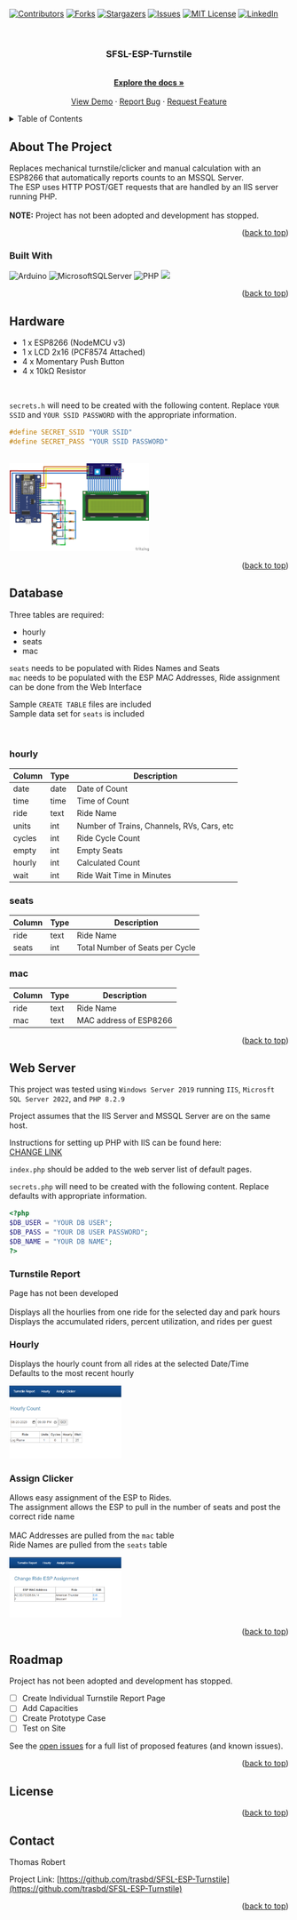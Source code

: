 <!-- Improved compatibility of back to top link: See: https://github.com/othneildrew/Best-README-Template/pull/73 -->
<a name="readme-top"></a>
<!--
*** Thanks for checking out the Best-README-Template. If you have a suggestion
*** that would make this better, please fork the repo and create a pull request
*** or simply open an issue with the tag "enhancement".
*** Don't forget to give the project a star!
*** Thanks again! Now go create something AMAZING! :D
-->


<!-- PROJECT SHIELDS -->
<!--
*** I'm using markdown "reference style" links for readability.
*** Reference links are enclosed in brackets [ ] instead of parentheses ( ).
*** See the bottom of this document for the declaration of the reference variables
*** for contributors-url, forks-url, etc. This is an optional, concise syntax you may use.
*** https://www.markdownguide.org/basic-syntax/#reference-style-links
-->
[![Contributors][contributors-shield]][contributors-url]
[![Forks][forks-shield]][forks-url]
[![Stargazers][stars-shield]][stars-url]
[![Issues][issues-shield]][issues-url]
[![MIT License][license-shield]][license-url]
[![LinkedIn][linkedin-shield]][linkedin-url]


<!-- PROJECT LOGO -->
<!-- <br />
<div align="center">
  <a href="https://github.com/trasbd/SFSL-ESP-Turnstile">
    <img src="images/logo.png" alt="Logo" width="80" height="80">
  </a> -->
<br>
<h3 align="center">SFSL-ESP-Turnstile</h3>
  <p align="center">
    <br />
    <a href="https://github.com/trasbd/SFSL-ESP-Turnstile"><strong>Explore the docs »</strong></a>
    <br />
    <br />
    <a href="https://github.com/trasbd/SFSL-ESP-Turnstile">View Demo</a>
    ·
    <a href="https://github.com/trasbd/SFSL-ESP-Turnstile/issues">Report Bug</a>
    ·
    <a href="https://github.com/trasbd/SFSL-ESP-Turnstile/issues">Request Feature</a>
  </p>
</div>


<!-- TABLE OF CONTENTS -->
<details>
  <summary>Table of Contents</summary>
  <ol>
    <li>
      <a href="#about-the-project">About The Project</a>
      <ul>
        <li><a href="#built-with">Built With</a></li>
      </ul>
    </li>
    <li><a href="#hardware">Hardware</a></li>
    <li><a href="#database">Database</a></li>
    <li><a href="#web-server">Web Server</a></li>
    <li><a href="#roadmap">Roadmap</a></li>
    <li><a href="#license">License</a></li>
    <li><a href="#contact">Contact</a></li>
  </ol>
</details>


<!-- ABOUT THE PROJECT -->
## About The Project

<P>Replaces mechanical turnstile/clicker and manual calculation with an ESP8266 that automatically reports counts to an MSSQL Server. 
<br>The ESP uses HTTP POST/GET requests that are handled by an IIS server running PHP.
<br>
<br> <b>NOTE:</b> Project has not been adopted and development has stopped.</p>

<!--
<br><img style="max-width: 50%; height: auto; " src="googlecal.png"> -->

<p align="right">(<a href="#readme-top">back to top</a>)</p>


### Built With

![Arduino](https://img.shields.io/badge/-Arduino-00979D?style=for-the-badge&logo=Arduino&logoColor=white)
![MicrosoftSQLServer](https://img.shields.io/badge/Microsoft%20SQL%20Server-CC2927?style=for-the-badge&logo=microsoft%20sql%20server&logoColor=white)
![PHP](https://img.shields.io/badge/php-%23777BB4.svg?style=for-the-badge&logo=php&logoColor=white)
<img src="https://img.shields.io/badge/HTML-239120?style=for-the-badge&logo=html5&logoColor=white" />

<p align="right">(<a href="#readme-top">back to top</a>)</p>


<!-- GETTING STARTED -->
## Hardware

* 1 x ESP8266 (NodeMCU v3)
* 1 x LCD 2x16 (PCF8574 Attached)
* 4 x Momentary Push Button
* 4 x 10kΩ Resistor

<br>

`secrets.h` will need to be created with the following content. Replace `YOUR SSID` and `YOUR SSID PASSWORD` with the appropriate information.

   ```c
#define SECRET_SSID "YOUR SSID"
#define SECRET_PASS "YOUR SSID PASSWORD"
   ```

<br><img style="max-width: 50%; height: auto; " src="Hardware/Turnstile_bb.png">

<p align="right">(<a href="#readme-top">back to top</a>)</p>

## Database

Three tables are required:
* hourly
* seats
* mac

`seats` needs to be populated with Rides Names and Seats
<br>
`mac` needs to be populated with the ESP MAC Addresses, Ride assignment can be done from the Web Interface 

Sample ```CREATE TABLE``` files are included
<br>
Sample data set for `seats` is included

<br>

### hourly

| Column      | Type             | Description |
| ----------- | --------------------- | - |
| date | date | Date of Count |
| time | time | Time of Count |
| ride | text | Ride Name |
| units | int | Number of Trains, Channels, RVs, Cars, etc |
| cycles | int | Ride Cycle Count |
| empty | int | Empty Seats |
| hourly | int | Calculated Count |
| wait | int | Ride Wait Time in Minutes |

### seats

| Column      | Type             | Description |
| ----------- | --------------------- | - |
| ride | text | Ride Name |
| seats | int | Total Number of Seats per Cycle |

### mac

| Column      | Type             | Description |
| ----------- | --------------------- | - |
| ride | text | Ride Name |
| mac | text | MAC address of ESP8266 |

<p align="right">(<a href="#readme-top">back to top</a>)</p>


## Web Server

This project was tested using `Windows Server 2019` running `IIS`, `Microsft SQL Server 2022`, and `PHP 8.2.9`

Project assumes that the IIS Server and MSSQL Server are on the same host.

Instructions for setting up PHP with IIS can be found here:
<br><a href="">CHANGE LINK</a>

`index.php` should be added to the web server list of default pages.

`secrets.php` will need to be created with the following content. Replace defaults with appropriate information.

   ```php
<?php
$DB_USER = "YOUR DB USER";
$DB_PASS = "YOUR DB USER PASSWORD";
$DB_NAME = "YOUR DB NAME";
?>
   ```

### Turnstile Report

Page has not been developed
<br>
<br>
Displays all the hourlies from one ride for the selected day and park hours
<br>Displays the accumulated riders, percent utilization, and rides per guest

### Hourly

Displays the hourly count from all rides at the selected Date/Time
<br>Defaults to the most recent hourly

<img style="max-width: 40%; height: auto;" src="Web Files/Hourly_Screenshot.png" />

### Assign Clicker

Allows easy assignment of the ESP to Rides.
<br> The assignment allows the ESP to pull in the number of seats and post the correct ride name
<br><br>
MAC Addresses are pulled from the `mac` table
<br>Ride Names are pulled from the `seats` table

<img style="max-width: 40%; height: auto;" src="Web Files/Assign_Screenshot.png" />


<p align="right">(<a href="#readme-top">back to top</a>)</p>


<!-- USAGE EXAMPLES 
## Usage

   ```python
   python .\SFSL-ESP-Turnstile.py
   ```

<p align="right">(<a href="#readme-top">back to top</a>)</p>
-->

<!-- ROADMAP -->
## Roadmap

Project has not been adopted and development has stopped.

- [ ] Create Individual Turnstile Report Page
- [ ] Add Capacities
- [ ] Create Prototype Case
- [ ] Test on Site

See the [open issues](https://github.com/trasbd/SFSL-ESP-Turnstile/issues) for a full list of proposed features (and known issues).

<p align="right">(<a href="#readme-top">back to top</a>)</p>


<!-- CONTRIBUTING 
## Contributing

Contributions are what make the open source community such an amazing place to learn, inspire, and create. Any contributions you make are **greatly appreciated**.

If you have a suggestion that would make this better, please fork the repo and create a pull request. You can also simply open an issue with the tag "enhancement".
Don't forget to give the project a star! Thanks again!

1. Fork the Project
2. Create your Feature Branch (`git checkout -b feature/AmazingFeature`)
3. Commit your Changes (`git commit -m 'Add some AmazingFeature'`)
4. Push to the Branch (`git push origin feature/AmazingFeature`)
5. Open a Pull Request

<p align="right">(<a href="#readme-top">back to top</a>)</p>

-->

<!-- LICENSE -->
## License

<p align="right">(<a href="#readme-top">back to top</a>)</p>


<!-- CONTACT -->
## Contact

Thomas Robert

Project Link: [https://github.com/trasbd/SFSL-ESP-Turnstile](https://github.com/trasbd/SFSL-ESP-Turnstile)

<p align="right">(<a href="#readme-top">back to top</a>)</p>


<!-- ACKNOWLEDGMENTS 
## Acknowledgments

<p align="right">(<a href="#readme-top">back to top</a>)</p>

-->

<!-- MARKDOWN LINKS & IMAGES -->
<!-- https://www.markdownguide.org/basic-syntax/#reference-style-links -->
[contributors-shield]: https://img.shields.io/github/contributors/trasbd/SFSL-ESP-Turnstile.svg?style=for-the-badge
[contributors-url]: https://github.com/trasbd/SFSL-ESP-Turnstile/graphs/contributors
[forks-shield]: https://img.shields.io/github/forks/trasbd/SFSL-ESP-Turnstile.svg?style=for-the-badge
[forks-url]: https://github.com/trasbd/SFSL-ESP-Turnstile/network/members
[stars-shield]: https://img.shields.io/github/stars/trasbd/SFSL-ESP-Turnstile.svg?style=for-the-badge
[stars-url]: https://github.com/trasbd/SFSL-ESP-Turnstile/stargazers
[issues-shield]: https://img.shields.io/github/issues/trasbd/SFSL-ESP-Turnstile.svg?style=for-the-badge
[issues-url]: https://github.com/trasbd/SFSL-ESP-Turnstile/issues
[license-shield]: https://img.shields.io/github/license/trasbd/SFSL-ESP-Turnstile.svg?style=for-the-badge
[license-url]: https://github.com/trasbd/SFSL-ESP-Turnstile/blob/master/LICENSE.txt
[linkedin-shield]: https://img.shields.io/badge/-LinkedIn-black.svg?style=for-the-badge&logo=linkedin&colorB=555
[linkedin-url]: https://linkedin.com/in/thomas-robert-142b02b2
[product-screenshot]: images/screenshot.png

